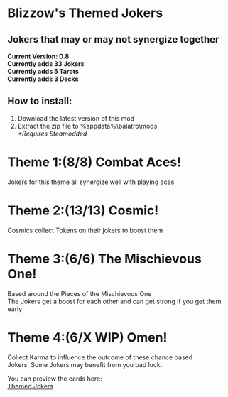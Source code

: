 # Blizzow's Themed Jokers<br>
## Jokers that may or may not synergize together<br>

**Current Version: 0.8**<br>
**Currently adds 33 Jokers**<br>
**Currently adds 5 Tarots**<br>
**Currently adds 3 Decks**<br>

## How to install:<br>
1. Download the latest version of this mod<br>
2. Extract the zip file to %appdata%\balatro\mods<br>
*\*Requires Steamodded*

# Theme 1:(8/8) **Combat Aces**!<br>
Jokers for this theme all synergize well with playing aces<br>

# Theme 2:(13/13) **Cosmic**!<br>
Cosmics collect Tokens on their jokers to boost them<br>

# Theme 3:(6/6) **The Mischievous One**!<br>
Based around the Pieces of the Mischievous One<br>
The Jokers get a boost for each other and can get strong if you get them early<br>

# Theme 4:(6/X WIP) **Omen**!<br>
Collect Karma to influence the outcome of these chance based<br>
Jokers. Some Jokers may benefit from you bad luck.<br>

You can preview the cards here:<br>
[Themed Jokers](https://blizzowx.github.io/)